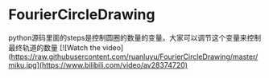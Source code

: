 # FourierCircleDrawing
python源码里面的steps是控制圆圈的数量的变量。大家可以调节这个变量来控制最终轨道的数量
[![Watch the video](https://raw.githubusercontent.com/ruanluyu/FourierCircleDrawing/master/miku.jpg](https://www.bilibili.com/video/av28374720)
